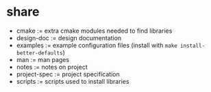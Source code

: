 share
=====

- cmake := extra cmake modules needed to find libraries
- design-doc := design documentation
- examples := example configuration files (install with `make install-better-defaults`)
- man := man pages
- notes := notes on project
- project-spec := project specification
- scripts := scripts used to install libraries
